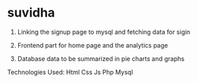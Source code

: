 # suvidha


1. Linking the signup page to mysql and fetching data for sigin 

2. Frontend part for home page and the analytics page 

3. Database data to be summarized in pie charts and graphs

Technologies Used:
Html
Css
Js
Php
Mysql
